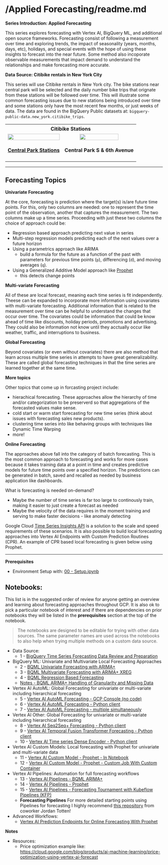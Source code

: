 # /Applied Forecasting/readme.md

**Series Introduction: Applied Forecasting**

This series explores forecasting with Vertex AI, BigQuery ML, and additional open source frameworks.  Forecasting consist of following a measurement over time and exploring trends, the impact of seasonality (years, months, days, etc), holidays, and special events with the hope of using these insights to forecast into the near future.  Some method also incoporate observable measurements that impact demand to understand the relationships and make forecasting more accurate.

**Data Source: Citibike rentals in New York City**

This series will use Citibike rentals in New York city.  The bike stations near central park will be selected and the daily number bike trips that orignate from these stations will be followed over time.  This will illustrate some common forecasting issues due to new stations being introduced over time and some stations only have the most recent few months, or just weeks of data.  The data are found in the BigQuery Public datasets at: `bigquery-public-data.new_york.citibike_trips`.

<table style='text-align:center;vertical-align:middle' width="75%" cellpadding="1" cellspacing="0">
    <tr>
        <th colspan='2'>Citibike Stations</th>
    </tr>
    <tr>
        <td>
            <a href="https://www.google.com/maps/search/central+park+citibike+stations/@40.7794305,-73.9733652,14z" target="_blank">
                <img src="../architectures/notebooks/applied/forecasting/citibike_central_park.png" width="100%">
                <h4 align="center">Central Park Stations</h4>
            </a>
        </td>
        <td>
            <img src="../architectures/notebooks/applied/forecasting/citibike_central_park_s_6_ave.jpg" width="75%">
            <h4 align="center">Central Park S & 6th Avenue</h4>
        </td>
    </tr>
</table>

---
## Forecasting Topics

**Univariate Forecasting**

At the core, forecasting is prediction where the target(s) is/are future time points.  For this, only two columns are needed: one to represent the time point of the observation, another that captures the measurement.  The two columns make up a time series.  Proceeding with just these two columns the choice of approach could be:
- Regression based approach predicting next value in series
- Multi-step regression models predicting each of the next values over a future horizon
- Using a parametrics approach like ARIMA
    - build a formula for the future as a function of the past with parameters for previous time points (`p`), differencing (`d`), and moving averages (`q`).
- Using a Generalized Additive Model approach like [Prophet](https://github.com/facebook/prophet)
    - this detects change points

**Multi-variate Forecasting**

All of these are local forecast, meaning each time series is fit independently.  Theese can be expanded to incorporate more information using covariates with multi-variate forecasting.  Additional information that is related to the measurement over time can be helpful to understand the changes that occur over time.  The covariates could be information that could be know ahead of time like discounts, holiday periods, promotions and advertising.  They could also be information not know until they acctually occur like weather, traffic, and interruptions to business.  

**Global Forecasting**

Beyond covariates (or even without covariates) there are also method that learn across multiple time series in attempts to have great generalizability.  These are called global forecasting techniques in that the time series are learned together at the same time.

**More topics**

Other topics that come up in forcasting project include:
- hierachical forecasting.  These approaches allow the hierarchy of time and/or categorization to be preserverd so that aggregations of the forecasted values make sense.
- cold start or warm start forecasting for new time series (think about issues with forecasting sales new products).
- clustering time series into like behaving groups with techniques like Dynamic Time Warping
- more!

**Online Forecasting**

The approaches above fall into the category of batch forecasting.  This is the most common approach to forecasting and works for more cases because it takes training data at a point in time and creates predictive models for future time points over a specified horizon.  The predictions can be generated in batch, saved and recalled as needed by business application like dashboards. 

What is forecasting is needed on-demand?
- Maybe the number of time series is far too large to continously train, making it easier to just create a forecast as needed
- Maybe the velocity of the data requires in the moment training and serving to make faster decisions - like anomaly detecting

Google Cloud [Time Series Insights API](https://cloud.google.com/timeseries-insights) is a solution to the scale and speed requirements of these scenarios.  It is also possible to build local forecasting approaches into Vertex AI Endpoints with Custom Prediction Routines (CPR).  An example of CPR based local forecasting is given below using Prophet. 

---
**Prerequisites**

- Environment Setup with: [00 - Setup.ipynb](../00%20-%20Setup/00%20-%20Environment%20Setup.ipynb)

## Notebooks:
This list is in the suggested order of review for anyone getting an overview and learning about forecasting approaches throughout GCP.  It is also ok to pick a particular notebook of interest and if there are dependencies on prior notebooks they will be listed in the **prerequisites** section at the top of the notebook.  

>The notebooks are designed to be editable for trying with other data sources.  The same parameter names are used across the notebooks to also help when trying multiple methods on a custom data source.

- Data Source:
    - 1 - [BigQuery Time Series Forecasting Data Review and Preparation](./BigQuery%20Time%20Series%20Forecasting%20Data%20Review%20and%20Preparation.ipynb)
- BigQuery ML: Univariate and Multivariate Local Forecasting Approaches
    - 2 - [BQML Univariate Forecasting with ARIMA+](./BQML%20Univariate%20Forecasting%20with%20ARIMA+.ipynb)
    - 3 - [BQML Multivariate Forecasting with ARIMA+ XREG](./BQML%20Multivariate%20Forecasting%20with%20ARIMA+%20XREG.ipynb)
    - 4 - [BQML Regression Based Forecasting](./BQML%20Regression%20Based%20Forecasting.ipynb)
    - [Notes - BQML ARIMA+ Handling of Granularity and Missing Data](./Notes%20-%20BQML%20ARIMA%2B%20Handling%20of%20Granularity%20and%20Missing%20Data.ipynb)
- Vertex AI AutoML: Global Forecasting for univariate or multi-variate including hierarchical forecasting
    - 5 - [Vertex AI AutoML Forecasting - GCP Console (no code)](./Vertex%20AI%20AutoML%20Forecasting%20-%20GCP%20Console%20(no%20code).ipynb)
    - 6 - [Vertex AI AutoML Forecasting - Python client](./Vertex%20AI%20AutoML%20Forecasting%20-%20Python%20client.ipynb)
    - 7 - [Vertex AI AutoML Forecasting - multiple simultaneously](./Vertex%20AI%20AutoML%20Forecasting%20-%20multiple%20simultaneously.ipynb)
- Vertex AI Other: Global Forecasting for univariate or multi-variate including hierarchical forecasting
    - 8 - [Vertex AI Seq2Seq+ Forecasting - Python client](./Vertex%20AI%20Seq2Seq+%20Forecasting%20-%20Python%20client.ipynb)
    - 9 - [Vertex AI Temporal Fusion Transformer Forecasting - Python client](./Vertex%20AI%20Temporal%20Fusion%20Transformer%20Forecasting%20-%20Python%20client.ipynb)
    - 10 - [Vertex AI Time series Dense Encoder - Python client](./Vertex%20AI%20Time%20series%20Dense%20Encoder%20-%20Python%20client.ipynb)
- Vertex AI Custom Models: Local forecasting with Prophet for univariate and multi-variate data
    - 11 - [Vertex AI Custom Model - Prophet - In Notebook](./Vertex%20AI%20Custom%20Model%20-%20Prophet%20-%20In%20Notebook.ipynb)
    - 12 - [Vertex AI Custom Model - Prophet - Custom Job With Custom Container](./Vertex%20AI%20Custom%20Model%20-%20Prophet%20-%20Custom%20Job%20With%20Custom%20Container.ipynb)
- Vertex AI Pipelines: Automation for full forecasting workflows
    - 13 - [Vertex AI Pipelines - BQML ARIMA+](./Vertex%20AI%20Pipelines%20-%20BQML%20ARIMA+.ipynb)
    - 14 - [Vertex AI Pipelines - Prophet](./Vertex%20AI%20Pipelines%20-%20Prophet.ipynb)
    - 15 - [Vertex AI Pipelines - Forecasting Tournament with Kubeflow Pipelines (KFP)](./Vertex%20AI%20Pipelines%20-%20Forecasting%20Tournament%20with%20Kubeflow%20Pipelines%20(KFP).ipynb)
    - **Forecasting Pipelines** For more detailed starting points using Pipelines for forecasting I highly recommend [this repository](https://github.com/tottenjordan/vertex-forecas-repo) from coworker Jordan Totten!
- Advanced Workflows:
    - [Vertex AI Prediction Endpoints for Online Forecasting With Prophet](./Vertex%20AI%20Prediction%20Endpoints%20for%20Online%20Forecasting%20With%20Prophet.ipynb)


**Notes**

- Resources:
    - Price optimization example like: https://cloud.google.com/blog/products/ai-machine-learning/price-optimization-using-vertex-ai-forecast












